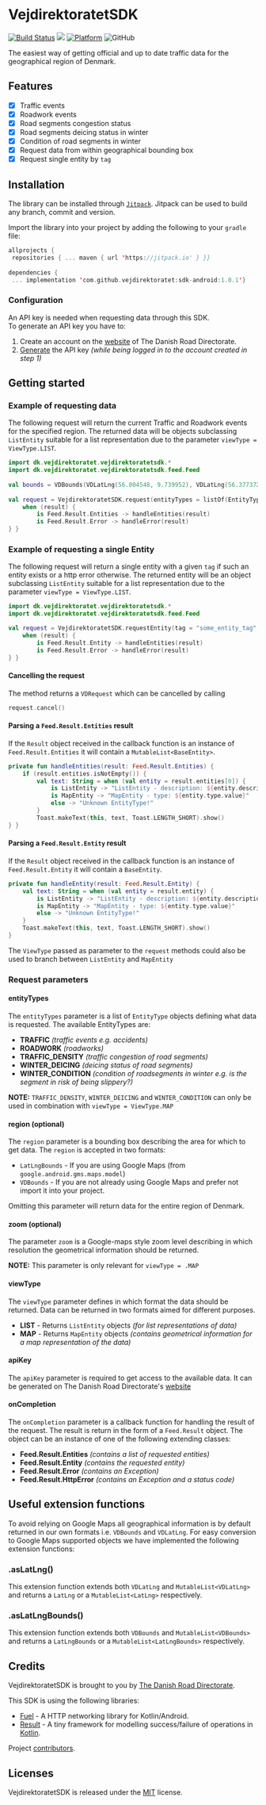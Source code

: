 
  
# VejdirektoratetSDK  
  
[![Build Status](https://travis-ci.com/Vejdirektoratet/sdk-android.svg?branch=master)](https://travis-ci.com/Vejdirektoratet/sdk-android)
[![](https://jitpack.io/v/Vejdirektoratet/sdk-android.svg)](https://jitpack.io/#Vejdirektoratet/sdk-android)
[![Platform](https://img.shields.io/badge/platform-android-lightgrey?style=flat)](https://img.shields.io/badge/platform-android-lightgrey?style=flat)
![GitHub](https://img.shields.io/github/license/Vejdirektoratet/sdk-android)
  
The easiest way of getting official and up to date traffic data for the geographical region of Denmark.  
  
## Features  
  
- [x] Traffic events  
- [x] Roadwork events  
- [x] Road segments congestion status  
- [x] Road segments deicing status in winter  
- [x] Condition of road segments in winter  
- [x] Request data from within geographical bounding box  
- [x] Request single entity by `tag`  
  
## Installation  
  
The library can be installed through [`Jitpack`](https://jitpack.io/#Vejdirektoratet/sdk-android). Jitpack can be used to build any branch, commit and version.  
  
Import the library into your project by adding the following to your `gradle` file:  
  
```kotlin  
allprojects {  
 repositories { ... maven { url 'https://jitpack.io' } }}  
  
dependencies {  
 ... implementation 'com.github.vejdirektoratet:sdk-android:1.0.1'}  
```  
  
### Configuration  
An API key is needed when requesting data through this SDK.  
To generate an API key you have to:  
  
 1. Create an account on the [website](https://nap.vd.dk/register) of The Danish Road Directorate.  
 2. [Generate](https://nap.vd.dk/themes/811) the API key *(while being logged in to the account created in step 1)*  
  
## Getting started  
### Example of requesting data  
The following request will return the current Traffic and Roadwork events for the specified region. The returned data will be objects subclassing `ListEntity` suitable for a list representation due to the parameter `viewType = ViewType.LIST`.  
```kotlin  
import dk.vejdirektoratet.vejdirektoratetsdk.*  
import dk.vejdirektoratet.vejdirektoratetsdk.feed.Feed  
  
val bounds = VDBounds(VDLatLng(56.004548, 9.739952), VDLatLng(56.377372, 10.388643))  
  
val request = VejdirektoratetSDK.request(entityTypes = listOf(EntityType.TRAFFIC, EntityType.ROADWORK), region = bounds, viewType = ViewType.LIST, apiKey = "the_generated_api_key") { result: Feed.Result ->    
    when (result) {    
        is Feed.Result.Entities -> handleEntities(result)    
        is Feed.Result.Error -> handleError(result)    
} }  
```  

### Example of requesting a single Entity  
The following request will return a single entity with a given `tag` if such an entity exists or a http error otherwise. The returned entity will be an object subclassing `ListEntity` suitable for a list representation due to the parameter `viewType = ViewType.LIST`.  
```kotlin  
import dk.vejdirektoratet.vejdirektoratetsdk.*  
import dk.vejdirektoratet.vejdirektoratetsdk.feed.Feed  

val request = VejdirektoratetSDK.requestEntity(tag = "some_entity_tag", viewType = ViewType.LIST, apiKey = "the_generated_api_key") { result: Feed.Result ->    
    when (result) {    
        is Feed.Result.Entity -> handleEntities(result)    
        is Feed.Result.Error -> handleError(result)    
} }  
```  
  
#### Cancelling the request  
The method returns a `VDRequest` which can be cancelled by calling  
```kotlin  
request.cancel()  
```   

#### Parsing a `Feed.Result.Entities` result  
If the `Result` object received in the callback function is an instance of `Feed.Result.Entities` it will contain a `MutableList<BaseEntity>`.  
```kotlin  
private fun handleEntities(result: Feed.Result.Entities) {    
    if (result.entities.isNotEmpty()) {    
        val text: String = when (val entity = result.entities[0]) {    
            is ListEntity -> "ListEntity - description: ${entity.description}"    
            is MapEntity -> "MapEntity - type: ${entity.type.value}"    
            else -> "Unknown EntityType!"    
        }    
        Toast.makeText(this, text, Toast.LENGTH_SHORT).show()    
} }  
```  
  
#### Parsing a `Feed.Result.Entity` result  
If the `Result` object received in the callback function is an instance of `Feed.Result.Entity` it will contain a `BaseEntity`.  
```kotlin  
private fun handleEntity(result: Feed.Result.Entity) {    
    val text: String = when (val entity = result.entity) {    
        is ListEntity -> "ListEntity - description: ${entity.description}"    
        is MapEntity -> "MapEntity - type: ${entity.type.value}"    
        else -> "Unknown EntityType!"    
    }    
    Toast.makeText(this, text, Toast.LENGTH_SHORT).show()    
}  
``` 
  
The `ViewType` passed as parameter to the `request` methods could also be used to branch between `ListEntity` and `MapEntity`  
  
### Request parameters  
  
#### entityTypes  
The `entityTypes` parameter is a list of `EntityType` objects defining what data is requested. The available EntityTypes are:  
  
 - **TRAFFIC** *(traffic events e.g. accidents)*  
 - **ROADWORK** *(roadworks)*  
 - **TRAFFIC_DENSITY** *(traffic congestion of road segments)*  
 - **WINTER_DEICING** *(deicing status of road segments)*  
 - **WINTER_CONDITION** *(condition of roadsegments in winter e.g. is the segment in risk of being slippery?)*  
  
**NOTE:** `TRAFFIC_DENSITY`, `WINTER_DEICING` and `WINTER_CONDITION` can only be used in combination with `viewType = ViewType.MAP`  
  
#### region (optional)
The `region` parameter is a bounding box describing the area for which to get data. The `region` is accepted in two formats:  
  
 - `LatLngBounds` - If you are using Google Maps (from `google.android.gms.maps.model`)  
 - `VDBounds` - If you are not already using Google Maps and prefer not import it into your project.  
  
Omitting this parameter will return data for the entire region of Denmark.  
  
#### zoom (optional)
The parameter `zoom` is a Google-maps style zoom level describing in which resolution the geometrical information should be returned.  
  
**NOTE:** This parameter is only relevant for `viewType = .MAP`  
  
#### viewType  
The `viewType` parameter defines in which format the data should be returned. Data can be returned in two formats aimed for different purposes.  
  
 - **LIST** - Returns `ListEntity` objects *(for list representations of data)*  
 - **MAP** - Returns `MapEntity` objects *(contains geometrical information for a map representation of the data)*  
  
#### apiKey  
The `apiKey` parameter is required to get access to the available data. It can be generated on The Danish Road Directorate's [website](https://nap.vd.dk/themes/811)  
  
#### onCompletion  
The `onCompletion` parameter is a callback function for handling the result of the request. The result is return in the form of a `Feed.Result` object. The object can be an instance of one of the following extending classes:   
  
 - **Feed.Result.Entities** *(contains a list of requested entities)*
 - **Feed.Result.Entity** *(contains the requested entity)*  
 - **Feed.Result.Error** *(contains an Exception)*  
 - **Feed.Result.HttpError** *(contains an Exception and a status code)*  
  
## Useful extension functions  
  
To avoid relying on Google Maps all geographical information is by default returned in our own formats i.e. `VDBounds` and `VDLatLng`. For easy conversion to Google Maps supported objects we have implemented the following extension functions:  
  
### .asLatLng()  
This extension function extends both `VDLatLng` and `MutableList<VDLatLng>`  
and returns a `LatLng` or a `MutableList<LatLng>` respectively.  
  
### .asLatLngBounds()  
This extension function extends both `VDBounds` and `MutableList<VDBounds>`  
and returns a `LatLngBounds` or a `MutableList<LatLngBounds>` respectively.  
  
  
## Credits  
VejdirektoratetSDK is brought to you by [The Danish Road Directorate](https://www.vejdirektoratet.dk/).  
  
This SDK is using the following libraries:  
 - [Fuel](https://github.com/kittinunf/fuel/blob/master/README.md) - A HTTP networking library for Kotlin/Android.  
 - [Result](https://github.com/kittinunf/Result) - A tiny framework for modelling success/failure of operations in [Kotlin](http://kotlinlang.org/).  
  
Project [contributors](https://github.com/Vejdirektoratet/sdk-android/graphs/contributors).  
  
## Licenses  
  
VejdirektoratetSDK is released under the [MIT](https://mit-license.org) license.
